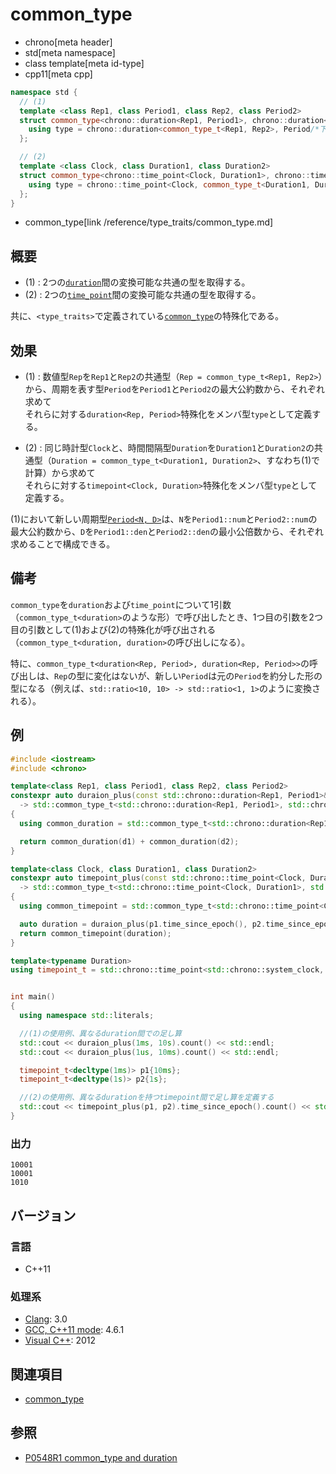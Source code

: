 # common_type
* chrono[meta header]
* std[meta namespace]
* class template[meta id-type]
* cpp11[meta cpp]

```cpp
namespace std {
  // (1)
  template <class Rep1, class Period1, class Rep2, class Period2>
  struct common_type<chrono::duration<Rep1, Period1>, chrono::duration<Rep2, Period2>> {
    using type = chrono::duration<common_type_t<Rep1, Rep2>, Period/*下記参照*/>;                       
  };

  // (2)
  template <class Clock, class Duration1, class Duration2>
  struct common_type<chrono::time_point<Clock, Duration1>, chrono::time_point<Clock, Duration2>> {
    using type = chrono::time_point<Clock, common_type_t<Duration1, Duration2>>;
  };
}
```
* common_type[link /reference/type_traits/common_type.md]

## 概要
- (1) : 2つの[`duration`](duration.md)間の変換可能な共通の型を取得する。
- (2) : 2つの[`time_point`](time_point.md)間の変換可能な共通の型を取得する。

共に、`<type_traits>`で定義されている[`common_type`](/reference/type_traits/common_type.md)の特殊化である。

## 効果
- (1) : 数値型`Rep`を`Rep1`と`Rep2`の共通型（`Rep = common_type_t<Rep1, Rep2>`）から、周期を表す型`Period`を`Period1`と`Period2`の最大公約数から、それぞれ求めて  
  それらに対する`duration<Rep, Period>`特殊化をメンバ型`type`として定義する。

- (2) : 同じ時計型`Clock`と、時間間隔型`Duration`を`Duration1`と`Duration2`の共通型（`Duration = common_type_t<Duration1, Duration2>`、すなわち(1)で計算）から求めて  
それらに対する`timepoint<Clock, Duration>`特殊化をメンバ型`type`として定義する。

(1)において新しい周期型[`Period<N, D>`](/reference/ratio/ratio.md)は、`N`を`Period1::num`と`Period2::num`の最大公約数から、`D`を`Period1::den`と`Period2::den`の最小公倍数から、それぞれ求めることで構成できる。

## 備考
`common_type`を`duration`および`time_point`について1引数（`common_type_t<duration>`のような形）で呼び出したとき、1つ目の引数を2つ目の引数として(1)および(2)の特殊化が呼び出される（`common_type_t<duration, duration>`の呼び出しになる）。

特に、`common_type_t<duration<Rep, Period>, duration<Rep, Period>>`の呼び出しは、`Rep`の型に変化はないが、新しい`Period`は元の`Period`を約分した形の型になる（例えば、`std::ratio<10, 10> -> std::ratio<1, 1>`のように変換される）。

## 例
```cpp example
#include <iostream>
#include <chrono>

template<class Rep1, class Period1, class Rep2, class Period2>
constexpr auto duraion_plus(const std::chrono::duration<Rep1, Period1>& d1, const std::chrono::duration<Rep2, Period2>& d2)
  -> std::common_type_t<std::chrono::duration<Rep1, Period1>, std::chrono::duration<Rep2, Period2>>
{
  using common_duration = std::common_type_t<std::chrono::duration<Rep1, Period1>, std::chrono::duration<Rep2, Period2>>;

  return common_duration(d1) + common_duration(d2);
}

template<class Clock, class Duration1, class Duration2>
constexpr auto timepoint_plus(const std::chrono::time_point<Clock, Duration1>& p1, const std::chrono::time_point<Clock, Duration2>& p2)
  -> std::common_type_t<std::chrono::time_point<Clock, Duration1>, std::chrono::time_point<Clock, Duration2>>
{
  using common_timepoint = std::common_type_t<std::chrono::time_point<Clock, Duration1>, std::chrono::time_point<Clock, Duration2>>;

  auto duration = duraion_plus(p1.time_since_epoch(), p2.time_since_epoch());
  return common_timepoint(duration);
}

template<typename Duration>
using timepoint_t = std::chrono::time_point<std::chrono::system_clock, Duration>;


int main()
{
  using namespace std::literals;

  //(1)の使用例、異なるduration間での足し算
  std::cout << duraion_plus(1ms, 10s).count() << std::endl;
  std::cout << duraion_plus(1us, 10ms).count() << std::endl;

  timepoint_t<decltype(1ms)> p1{10ms};
  timepoint_t<decltype(1s)> p2{1s};

  //(2)の使用例、異なるdurationを持つtimepoint間で足し算を定義する
  std::cout << timepoint_plus(p1, p2).time_since_epoch().count() << std::endl;
}
```

### 出力
```
10001
10001
1010
```

## バージョン
### 言語
- C++11

### 処理系
- [Clang](/implementation.md#clang): 3.0
- [GCC, C++11 mode](/implementation.md#gcc): 4.6.1
- [Visual C++](/implementation.md#visual_cpp): 2012

## 関連項目
- [common_type](/reference/type_traits/common_type.md)

## 参照
- [P0548R1 common_type and duration](http://www.open-std.org/jtc1/sc22/wg21/docs/papers/2017/p0548r1.pdf)
